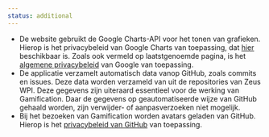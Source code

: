 ```yaml
---
status: additional
---
```


- De website gebruikt de <span lang="en">Google Charts</span>-API voor het tonen van grafieken. Hierop is het privacybeleid van <span lang="en">Google Charts</span> van toepassing, dat [hier](https://developers.google.com/chart/interactive/docs/security_privacy) beschikbaar is. Zoals ook vermeld op laatstgenoemde pagina, is het [algemene privacybeleid](https://policies.google.com/privacy) van Google van toepassing.
- De applicatie verzamelt automatisch data vanop GitHub, zoals <span lang="en">commits</span> en <span lang="en">issues</span>. Deze data worden verzameld van uit de <span lang="en">repositories</span> van Zeus WPI. Deze gegevens zijn uiteraard essentieel voor de werking van <span lang="en">Gamification</span>. Daar de gegevens op geautomatiseerde wijze van GitHub gehaald worden, zijn verwijder- of aanpasverzoeken niet mogelijk.
- Bij het bezoeken van Gamification worden avatars geladen van GitHub. Hierop is het [privacybeleid van GitHub](https://help.github.com/en/github/site-policy/github-privacy-statement) van toepassing.
